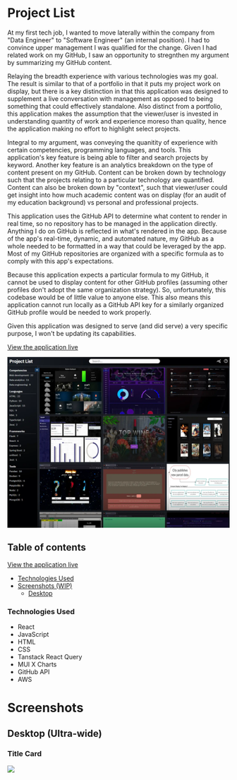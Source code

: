 # Project List

At my first tech job, I wanted to move laterally within the company from "Data Engineer" to "Software Engineer" (an internal position). I had to convince upper management I was qualified for the change. Given I had related work on my GitHub, I saw an opportunity to stregnthen my argument by summarizing my GitHub content.

Relaying the breadth experience with various technologies was my goal. The result is similar to that of a portfolio in that it puts my project work on display, but there is a key distinction in that this application was designed to supplement a live conversation with management as opposed to being something that could effectively standalone. Also distinct from a portfolio, this application makes the assumption that the viewer/user is invested in understanding quantity of work and experience moreso than quality, hence the application making no effort to highlight select projects.

Integral to my argument, was conveying the quanitity of experience with certain competencies, programming languages, and tools. This application's key feature is being able to filter and search projects by keyword. Another key feature is an analytics breakdown on the type of content present on my GitHub. Content can be broken down by technology such that the projects relating to a particular technology are quantified. Content can also be broken down by "context", such that viewer/user could get insight into how much academic content was on display (for an audit of my education background) vs personal and professional projects.

This application uses the GitHub API to determine what content to render in real time, so no repository has to be managed in the application directly. Anything I do on GitHub is reflected in what's rendered in the app. Because of the app's real-time, dynamic, and automated nature, my GitHub as a whole needed to be formatted in a way that could be leveraged by the app. Most of my GitHub repositories are organized with a specific formula as to comply with this app's expectations.

Because this application expects a particular formula to my GitHub, it cannot be used to display content for other GitHub profiles (assuming other profiles don't adopt the same organization strategy). So, unfortunately, this codebase would be of little value to anyone else. This also means this application cannot run locally as a GitHub API key for a similarly organized GitHub profile would be needed to work properly.

Given this application was designed to serve (and did serve) a very specific purpose, I won't be updating its capabilities. 

[View the application live](https://main.d2wyze0voo0sc5.amplifyapp.com/)

<img src="/presentation/thumbnail.webp" width="650">

## Table of contents

[View the application live](https://main.d2wyze0voo0sc5.amplifyapp.com/)

- [Technologies Used](#technologies-used)
- [Screenshots (WIP)](#screenshots)
  - [Desktop](#desktop-ultra-wide)

### Technologies Used

- React
- JavaScript
- HTML
- CSS
- Tanstack React Query
- MUI X Charts
- GitHub API
- AWS

# Screenshots

## Desktop (Ultra-wide)

### Title Card

<img src="https://dj8eg5xs13hf6.cloudfront.net/project-list/6.png" width="800">

